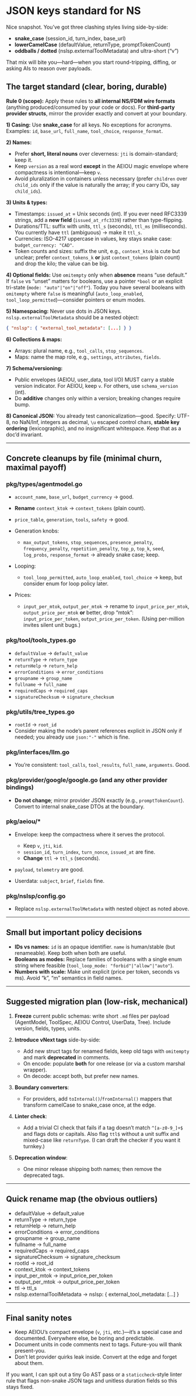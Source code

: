 # JSON keys standard for NS

Nice snapshot. You’ve got three clashing styles living side-by-side:

* **snake\_case** (session\_id, turn\_index, base\_url)
* **lowerCamelCase** (defaultValue, returnType, promptTokenCount)
* **oddballs / dotted** (nslsp.externalToolMetadata) and ultra-short (“v”)

That mix will bite you—hard—when you start round-tripping, diffing, or asking AIs to reason over payloads.

## The target standard (clear, boring, durable)

**Rule 0 (scope):** Apply these rules to **all internal NS/FDM wire formats** (anything produced/consumed by your code or docs). For **third-party provider structs**, mirror the provider exactly and convert at your boundary.

**1) Casing:**
Use **snake\_case** for all keys. No exceptions for acronyms.
Examples: `id`, `base_url`, `full_name`, `tool_choice`, `response_format`.

**2) Names:**

* Prefer **short, literal nouns** over cleverness: `jti` is domain-standard; keep it.
* Keep `version` as a real word **except** in the AEIOU magic envelope where compactness is intentional—keep `v`.
* Avoid pluralization in containers unless necessary (prefer `children` over `child_ids` only if the value is naturally the array; if you carry IDs, say `child_ids`).

**3) Units & types:**

* Timestamps: `issued_at` = Unix seconds (int). If you ever need RFC3339 strings, add a **new field** (`issued_at_rfc3339`) rather than type-flipping.
* Durations/TTL: suffix with units, `ttl_s` (seconds), `ttl_ms` (milliseconds). You currently have `ttl` (ambiguous) → make it `ttl_s`.
* Currencies: ISO-4217 uppercase in values, key stays snake case: `budget_currency: "CAD"`.
* Token counts and sizes: suffix the unit, e.g., `context_ktok` is cute but unclear; prefer `context_tokens_k` **or** just `context_tokens` (plain count) and drop the kilo; the value can be big.

**4) Optional fields:**
Use `omitempty` only when **absence** means “use default.” If `false` vs “unset” matters for booleans, use a pointer `*bool` or an explicit tri-state (`mode: "auto"|"on"|"off"`). Today you have several booleans with `omitempty` where `false` is meaningful (`auto_loop_enabled`, `tool_loop_permitted`)—consider pointers or enum modes.

**5) Namespacing:**
Never use dots in JSON keys. `nslsp.externalToolMetadata` should be a nested object:

```json
{ "nslsp": { "external_tool_metadata": [...] } }
```

**6) Collections & maps:**

* Arrays: plural name, e.g., `tool_calls`, `stop_sequences`.
* Maps: name the map role, e.g., `settings`, `attributes`, `fields`.

**7) Schema/versioning:**

* Public envelopes (AEIOU, user\_data, tool I/O) MUST carry a stable version indicator. For AEIOU, keep `v`. For others, use `schema_version` (int).
* Do **additive** changes only within a version; breaking changes require bump.

**8) Canonical JSON:**
You already test canonicalization—good. Specify: UTF-8, no NaN/Inf, integers as decimal, `\u` escaped control chars, **stable key ordering** (lexicographic), and no insignificant whitespace. Keep that as a doc’d invariant.

---

## Concrete cleanups by file (minimal churn, maximal payoff)

### pkg/types/agentmodel.go

* `account_name`, `base_url`, `budget_currency` → good.
* **Rename** `context_ktok` → `context_tokens` (plain count).
* `price_table`, `generation`, `tools`, `safety` → good.
* Generation knobs:

  * `max_output_tokens`, `stop_sequences`, `presence_penalty`, `frequency_penalty`, `repetition_penalty`, `top_p`, `top_k`, `seed`, `log_probs`, `response_format` → already snake case; keep.
* Looping:

  * `tool_loop_permitted`, `auto_loop_enabled`, `tool_choice` → keep, but consider enum for loop policy later.
* Prices:

  * `input_per_mtok`, `output_per_mtok` → rename to `input_price_per_mtok`, `output_price_per_mtok` **or** better, drop “mtok”: `input_price_per_token`, `output_price_per_token`. (Using per-million invites silent unit bugs.)

### pkg/tool/tools\_types.go

* `defaultValue` → `default_value`
* `returnType` → `return_type`
* `returnHelp` → `return_help`
* `errorConditions` → `error_conditions`
* `groupname` → `group_name`
* `fullname` → `full_name`
* `requiredCaps` → `required_caps`
* `signatureChecksum` → `signature_checksum`

### pkg/utils/tree\_types.go

* `rootId` → `root_id`
* Consider making the node’s parent references explicit in JSON only if needed; you already use `json:"-"` which is fine.

### pkg/interfaces/llm.go

* You’re consistent: `tool_calls`, `tool_results`, `full_name`, `arguments`. Good.

### pkg/provider/google/google.go (and any other provider bindings)

* **Do not change**; mirror provider JSON exactly (e.g., `promptTokenCount`). Convert to internal snake\_case DTOs at the boundary.

### pkg/aeiou/\*

* Envelope: keep the compactness where it serves the protocol.

  * Keep `v`, `jti`, `kid`.
  * `session_id`, `turn_index`, `turn_nonce`, `issued_at` are fine.
  * **Change** `ttl` → `ttl_s` (seconds).
* `payload`, `telemetry` are good.
* Userdata: `subject`, `brief`, `fields` fine.

### pkg/nslsp/config.go

* Replace `nslsp.externalToolMetadata` with nested object as noted above.

---

## Small but important policy decisions

* **IDs vs names:** `id` is an opaque identifier. `name` is human/stable (but renameable). Keep both when both are useful.
* **Booleans as modes:** Replace families of booleans with a single enum string where feasible (`tool_loop_mode: "forbid"|"allow"|"auto"`).
* **Numbers with scale:** Make unit explicit (price per token, seconds vs ms). Avoid “k”, “m” semantics in field names.

---

## Suggested migration plan (low-risk, mechanical)

1. **Freeze** current public schemas: write short `.md` files per payload (AgentModel, ToolSpec, AEIOU Control, UserData, Tree). Include version, fields, types, units.

2. **Introduce vNext tags** side-by-side:

   * Add new struct tags for renamed fields, keep old tags with `omitempty` and mark **deprecated** in comments.
   * On encode: populate **both** for one release (or via a custom marshal wrapper).
   * On decode: accept both, but prefer new names.

3. **Boundary converters**:

   * For providers, add `toInternal()`/`fromInternal()` mappers that transform camelCase to snake\_case once, at the edge.

4. **Linter check**:

   * Add a trivial CI check that fails if a tag doesn’t match `^[a-z0-9_]+$` and flags dots or capitals. Also flag `ttl$` without a unit suffix and mixed-case like `returnType`. (I can draft the checker if you want it turnkey.)

5. **Deprecation window**:

   * One minor release shipping both names; then remove the deprecated tags.

---

## Quick rename map (the obvious outliers)

* defaultValue → default\_value
* returnType → return\_type
* returnHelp → return\_help
* errorConditions → error\_conditions
* groupname → group\_name
* fullname → full\_name
* requiredCaps → required\_caps
* signatureChecksum → signature\_checksum
* rootId → root\_id
* context\_ktok → context\_tokens
* input\_per\_mtok → input\_price\_per\_token
* output\_per\_mtok → output\_price\_per\_token
* ttl → ttl\_s
* nslsp.externalToolMetadata → nslsp: { external\_tool\_metadata: \[...] }

---

## Final sanity notes

* Keep AEIOU’s compact envelope (`v`, `jti`, etc.)—it’s a special case and documented. Everywhere else, be boring and predictable.
* Document units in code comments next to tags. Future-you will thank present-you.
* Don’t let provider quirks leak inside. Convert at the edge and forget about them.

If you want, I can spit out a tiny Go AST pass or a `staticcheck`-style linter rule that flags non-snake JSON tags and unitless duration fields so this stays fixed.
